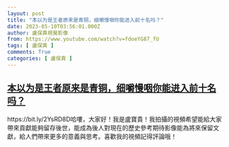 ```yaml
---
layout: post
title: "本以为是王者原来是青铜，细嚼慢咽你能进入前十名吗？"
date: 2023-05-10T03:56:01.000Z
author: 盧保貴視覺影像
from: https://www.youtube.com/watch?v=fdoeYG87_fU
tags: [ 盧保貴 ]
comments: True
categories: [ 盧保貴 ]
---
```

<!--1683690961000-->
[本以为是王者原来是青铜，细嚼慢咽你能进入前十名吗？](https://www.youtube.com/watch?v=fdoeYG87_fU)
------

<div>
https://bit.ly/2YsRD8D哈嘍，大家好！我是盧寶貴！我拍攝的視頻希望能給大家帶來貢獻能夠留存後世，能成為後人對現在的歷史參考期待影像能為將來保留文獻，給人們帶來更多的意義與思考。喜歡我的視頻記得評論哦！
</div>

